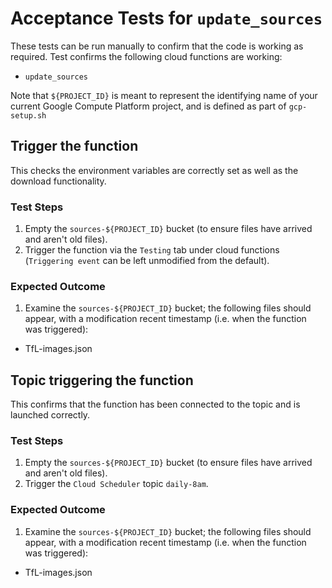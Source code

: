 # Acceptance Tests for `update_sources`

These tests can be run manually to confirm that the code is working as required. Test confirms the following cloud
functions are working:

* `update_sources`

Note that `${PROJECT_ID}` is meant to represent the identifying name of your current Google Compute Platform project,
and is defined as part of `gcp-setup.sh`

## Trigger the function

This checks the environment variables are correctly set as well as the download functionality.

### Test Steps

1. Empty the `sources-${PROJECT_ID}` bucket (to ensure files have arrived and aren't old files).
1. Trigger the function via the `Testing` tab under cloud functions
(`Triggering event` can be left unmodified from the default).

### Expected Outcome

1. Examine the `sources-${PROJECT_ID}` bucket; the following files should appear, with a modification
recent timestamp (i.e. when the function was triggered):
  * TfL-images.json

## Topic triggering the function

This confirms that the function has been connected to the topic and is launched correctly.

### Test Steps

1. Empty the `sources-${PROJECT_ID}` bucket (to ensure files have arrived and aren't old files).
1. Trigger the `Cloud Scheduler` topic `daily-8am`.

### Expected Outcome

1. Examine the `sources-${PROJECT_ID}` bucket; the following files should appear, with a modification
recent timestamp (i.e. when the function was triggered):
  * TfL-images.json
